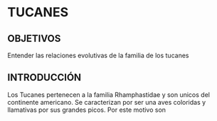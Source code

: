 # TUCANES
## OBJETIVOS 
Entender las relaciones evolutivas de la familia de los tucanes
## INTRODUCCIÓN
Los Tucanes pertenecen a la familia Rhamphastidae y son unicos del continente americano. Se caracterizan por ser una aves coloridas y llamativas por sus grandes picos. Por este motivo son 